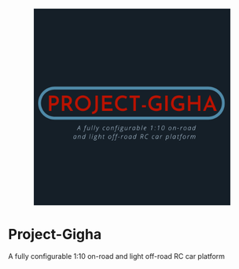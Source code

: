 <p align="center">
  <img width="400" height="400" src="/PROJECT-GIGHA.png">
</p>

# Project-Gigha
A fully configurable 1:10 on-road and light off-road RC car platform
